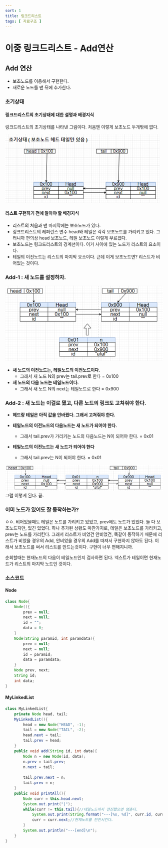 ```yaml
---
sort: 1
title: 링크드리스트
tags: [ 자료구조 ]
---
```




# 이중 링크드리스트 - Add연산

## Add 연산

* 보초노드를 이용해서 구현한다. 
* 새로운 노드를 맨 뒤에 추가한다.

### 초기상태

#### 링크드리스트의 초기상태에 대한 설명과 배경지식

링크드리스트의 초기상태를 나타낸 그림이다. 처음엔 이렇게 보초노드 두개밖에 없다.

![image-20210120175400786](image-20210120175400786.png)


#### 리스트 구현하기 전에 알아야 할 배경지식

* 리스트의 처음과 맨 마지막에는 보초노드가 있다.
* 링크드리스트의 레퍼런스 변수 head와 테일은 각각 보초노드를 가리키고 있다. 그러니까 편의상 head 보초노드, 테일 보초노드 이렇게 부르겠다.
* 보초노드는 링크드리스트의 경계선이다. 이거 사이에 있는 노드가 리스트의 요소이다.
* 테일의 이전노드는 리스트의 마지막 요소이다. 근데 이게 보초노드면? 리스트가 비어있는 것이다.

### Add-1 : 새 노드를 설정하자.

![image-20210120180257288](image-20210120180257288.png) 

* **새 노드의 이전노드는, 테일노드의 이전노드이다.**
  * 그래서 새 노드 N의 prev는 tail.prev로 한다 = 0x100
* **새 노드의 다음 노드는 테일노드이다.**
  * 그래서 새 노드 N의 next는 테일노드로 한다 = 0x900

### Add-2 : 새 노드는 이걸로 됐고, 다른 노드의 링크도 고쳐줘야 한다.

* **헤드랑 테일은 아직 값을 안바꿨다.  그래서 고쳐줘야 한다.**

* **테일노드의 이전노드의 다음노드는 새 노드가 되어야 한다.** 
  * 그래서 tail.prev가 가리키는 노드의 다음노드는 N이 되어야 한다. = 0x01
* **테일노드의 이전노드는 새 노드가 되어야 한다**
  * 그래서 tail.prev는 N이 되어야 한다. = 0x01

![image-20210120181211106](image-20210120181211106.png)
그럼 이렇게 된다. 끝.

### 이미 노드가 있어도 잘 동작하는가?

ㅇㅇ. 비어있을때도 테일은 노드를 가리키고 있었고, prev에도 노드가 있었다. 둘 다 보초노드지만, 있긴 있었다. 하나 추가된 상황도 마찬가지로, 테일은 보초노드를 가리키고, prev는 노드를 가리킨다. 그래서 리스트가 비었건 안비었건, 똑같이 동작하기 때문에 리스트가 비었을 경우의 Add, 안비었을 경우의 Add를 따져서 구현하지 않아도 된다. 이래서 보초노드를 써서 리스트를 만드는것이다. 구현이 너무 편해지니까.

순회할때는 현재노드의 다음이 테일노드인지 검사하면 된다. 넥스트가 테일이면 현재노드가 리스트의 마지막 노드인 것이다.

### 소스코드

#### Node

```java
class Node{
    Node(){
        prev = null;
        next = null;
        id = "";
        data = 0;
    }
    Node(String paramid, int paramdata){
        prev = null;
        next = null;
        id = paramid;
        data = paramdata;
    }
    Node prev, next;
    String id;
    int data;
}
```

#### MyLinkedList

```java
class MyLinkedList{
    private Node head, tail;
    MyLinkedList(){
        head = new Node("HEAD", -1);
        tail = new Node("TAIL", -2);
        head.next = tail;
        tail.prev = head;
    }
    public void add(String id, int data){
        Node n = new Node(id, data);
        n.prev = tail.prev;
        n.next = tail;

        tail.prev.next = n;
        tail.prev = n;
    }
    public void printAll(){
        Node curr = this.head.next;
        System.out.print("|");
        while(curr != this.tail){//테일노드까지 전진했으면 멈춘다.
            System.out.print(String.format("---[%s, %d]", curr.id, curr.data));
            curr = curr.next;//현재노드를 전진시킨다.
        }
        System.out.println("---[end]\n");
    }
}
```


